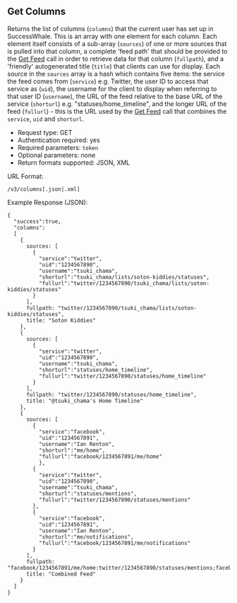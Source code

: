 Get Columns
-----------

Returns the list of columns (`columns`) that the current user has set up in SuccessWhale. This is an array with one element for each column. Each element itself consists of a sub-array (`sources`) of one or more sources that is pulled into that column, a complete 'feed path' that should be provided to the [Get Feed](feed-get.md) call in order to retrieve data for that column (`fullpath`), and a 'friendly' autogenerated title (`title`) that clients can use for display. Each source in the `sources` array is a hash which contains five items: the service the feed comes from (`service`) e.g. Twitter, the user ID to access that service as (`uid`), the username for the client to display when referring to that user ID (`username`), the URL of the feed relative to the base URL of the service (`shorturl`) e.g. "statuses/home_timeline", and the longer URL of the feed (`fullurl`) - this is the URL used by the [Get Feed](feed-get.md) call that combines the `service`, `uid` and `shorturl`.

* Request type: GET
* Authentication required: yes
* Required parameters: `token`
* Optional parameters: none
* Return formats supported: JSON, XML

URL Format:

    /v3/columns[.json|.xml]

Example Response (JSON):

    {
      "success":true,
      "columns":
      [
        {
          sources: [
            {
              "service":"twitter",
              "uid":"1234567890",
              "username":"tsuki_chama",
              "shorturl":"tsuki_chama/lists/soton-kiddies/statuses",
              "fullurl":"twitter/1234567890/tsuki_chama/lists/soton-kiddies/statuses"
            }
          ],
          fullpath: "twitter/1234567890/tsuki_chama/lists/soton-kiddies/statuses",
          title: "Soton Kiddies"
        },
        {
          sources: [
            {
              "service":"twitter",
              "uid":"1234567890",
              "username":"tsuki_chama",
              "shorturl":"statuses/home_timeline",
              "fullurl":"twitter/1234567890/statuses/home_timeline"
            }
          ],
          fullpath: "twitter/1234567890/statuses/home_timeline",
          title: "@tsuki_chama's Home Timeline"
        },
        {
          sources: [
            {
              "service":"facebook",
              "uid":"1234567891",
              "username":"Ian Renton",
              "shorturl":"me/home",
              "fullurl":"facebook/1234567891/me/home"
              },
            {
              "service":"twitter",
              "uid":"1234567890",
              "username":"tsuki_chama",
              "shorturl":"statuses/mentions",
              "fullurl":"twitter/1234567890/statuses/mentions"
            },
            {
              "service":"facebook",
              "uid":"1234567891",
              "username":"Ian Renton",
              "shorturl":"me/notifications",
              "fullurl":"facebook/1234567891/me/notifications"
            }
          ],
          fullpath: "facebook/1234567891/me/home:twitter/1234567890/statuses/mentions;facebook/1234567891/me/notifications",
          title: "Combined Feed"
        }
      ]
    }